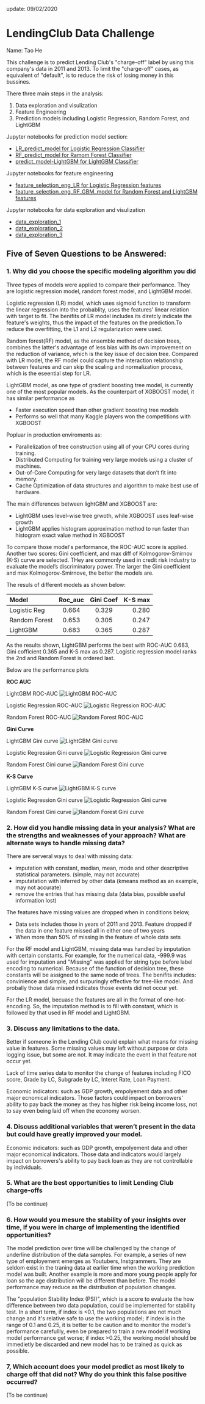 update: 09/02/2020

# LendingClub Data Challenge
Name: Tao He

This challenge is to predict Lending Club's "charge-off" label by using this company's data in 2011 and 2013. To limit the "charge-off" cases, as equivalent of "default", is to reduce the risk of losing money in this bussines. 

There three main steps in the analysis:
1. Data exploration and visulization
2. Feature Engineering 
3. Prediction models including Logistic Regression, Random Forest, and LightGBM


Jupyter notebooks for prediction model section:
- [LR_predict_model for Logistic Regression Classifier](LR_predict_model.ipynb)
- [RF_predict_model for Ramom Forest Classifier](RF_predict_model.ipynb)
- [predict_model-LightGBM for LightGBM Classifier](predict_model-LightGBM.ipynb)

Jupyter notebooks for feature engineering
- [feature_selection_eng_LR for Logistic Regression features](feature_selection_eng_LR.ipynb)
- [feature_selection_eng_RF_GBM_model for Random Forest and LightGBM features](feature_selection_eng_RF_GBM_model.ipynb)

Jupyter notebooks for data exploration and visulization
- [data_exploration_1](data_exploration_1.ipynb)
- [data_exploration_2](data_exploration_2.ipynb)
- [data_exploration_3](data_exploration_3.ipynb)


## Five of Seven Questions to be Answered:
### 1. Why did you choose the specific modeling algorithm you did
Three types of models were applied to compare their performance. They are logistic regression model, random forest model, and LightGBM model.

Logistic regression (LR) model, which uses sigmoid function to transform the linear regression into the probablity, uses the features' linear relation with target to fit. The benifits of LR model includes its diretcly indicate the feature's weights, thus the impact of the features on the prediction.To reduce the overfitting, the L1 and L2 regularization were used. 

Random forest(RF) model, as the ensemble method of decision trees, combines the latter's advantage of less bias with its own improvement on the reduction of variance, which is the key issue of decision tree. Compared with LR model, the RF model could capture the interaction relationship between features and can skip the scaling and normalization process, which is the eseential step for LR. 

LightGBM model, as one type of  gradient boosting tree model, is currently one of the most popular models. As the counterpart of XGBOOST model, it has similar performance as
- Faster execution speed than other gradient boosting tree models
- Performs so well that many Kaggle players won the competitions with XGBOOST

Popluar in production enviroments as: 
- Parallelization of tree construction using all of your CPU cores during training.
- Distributed Computing for training very large models using a cluster of machines.
- Out-of-Core Computing for very large datasets that don’t fit into memory.
- Cache Optimization of data structures and algorithm to make best use of hardware.

The main differences between lightGBM and XGBOOST are:
- LightGBM uses level-wise tree grwoth, while XGBOOST uses leaf-wise growth
- LightGBM applies histogram approximation method to run faster than histogram exact value method in XGBOOST


To compare those model's performance, the ROC-AUC score is applied. Another two scores: Gini coefficient, and max diff of Kolmogorov-Smirnov (K-S) curve are selected. THey are commonly used in credit risk industry to evaluate the model’s discriminatory power. The larger the Gini coefficient and max Kolmogorov-Smirnove, the better the models are.

The resuls of different models as shown below:


| Model         |    Roc_auc  | Gini Coef     | K-S max |
| :---          |    :----:   |         :---: |   ---:  |
| Logistic Reg  |     0.664   |    0.329      |  0.280  |
| Random Forest |     0.653   |    0.305      |  0.247  |
| LightGBM      |     0.683   |    0.365      |  0.287  |


As the results shown, LightGBM performs the best with ROC-AUC 0.683, Gini cofficient 0.365 and K-S max as 0.287. Logistic regression model ranks the 2nd and Random Forest is ordered last.

Below are the performance plots

__ROC AUC__

LightGBM ROC-AUC 
![LightGBM ROC-AUC ](./figs/gbm_roc_auc.PNG)

Logistic Regression ROC-AUC
![Logistic Regression ROC-AUC ](./figs/logit_reg_roc_auc.PNG)

Random Forest ROC-AUC
![Random Forest ROC-AUC ](./figs/rf_roc_auc.PNG)

__Gini Curve__

LightGBM Gini curve
![LightGBM Gini curve ](./figs/gbm_gini.PNG)

Logistic Regression Gini curve
![Logistic Regression Gini curve ](./figs/logit_reg_gini.PNG)

Random Forest Gini curve 
![Random Forest Gini curve ](./figs/rf_gini.PNG)

__K-S Curve__

LightGBM K-S curve
![LightGBM K-S curve ](./figs/gbm_ks.PNG)

Logistic Regression Gini curve
![Logistic Regression Gini curve ](./figs/logit_reg_ks.PNG)

Random Forest Gini curve
![Random Forest Gini curve ](./figs/rf_ks.PNG)


### 2. How did you handle missing data in your analysis? What are the strengths and weaknesses of your approach? What are alternate ways to handle missing data?
There are serveral ways to deal with missing data:
- imputation with constant, median, mean, mode and other descriptive statistical parameters. (simple, may not accurate)
- imputatation with inferred by other data (kmeans method as an example, may not accurate)
- remove the entries that has missing data (data bias, possible useful information lost) 

The features have missing values are dropped when in conditions below, 

- Data sets includes those in years of 2011 and 2013. Feature dropped if the data in one feature missed all in either one of two years
- When more than 50% of missing in the feature of whole data sets


For the RF model and LightGBM, missing data was handled by imputation with certain constants. For example, for the numerical data, -999.9 was used for imputation and "Missing" was applied for string type before label encoding to numerical. Because of the function of decision tree, these constants will be assigned to the same node of trees. The benifits includes: convinience and simple, and surpuringly effective for tree-like model. And probally those data missed indicates those events did not occur yet.


For the LR model, becuase the features are all in the format of one-hot-encoding. So, the imputation method is to fill with constant, which is followed by that used in RF model and LightGBM.


### 3. Discuss any limitations to the data.

Better if someone in the Lending Club could explain what means for missing value in features. Some missing values may left without purpose or data logging issue, but some are not. It may indicate the event in that feature not occur yet.

Lack of time series data to monitor the change of features including FICO score, Grade by LC, Subgrade by LC, Interet Rate, Loan Payment.

Economic indicators: such as GDP growth, empolyement data and other major ecnomical indicators. Those factors could impact on borrowers' ability to pay back the money as they has higher risk being income loss, not to say even being laid off when the economy worsen.  

### 4. Discuss additional variables that weren’t present in the data but could have greatly improved your model.
Economic indicators: such as GDP growth, empolyement data and other major economical indicators. Those data and indicators would largely impact on borrowers's ability to pay back loan as they are not controllable by individuals.

### 5. What are the best opportunities to limit Lending Club charge-offs
(To be continue)

### 6. How would you mesure the stability of your insights over time, if you were in charge of implementing the identified opportunities?
The model prediction over time will be challenged by the change of underline distribution of the data samples. For example, a series of new type of employement emerges as Youtubers, Instgrammers. They are seldom exist in the traning data at earlier time when the working prediction model was built. Another example is more and more young people apply for loan so the age distribution will be different than before. The model performance may reduce as the distribution of population changes.

The "population Stability Index (PSI)", which is a score to evaluate the how difference between two data population, could be implemented for stability test. In a short term, if index is <0.1, the two populations are not much change and it's relative safe to use the working model; if index is in the range of 0.1 and 0.25, it is better to be caution and to monitor the model's performance carefullly, even be prepared to train a new model if working model performance get worse; if index >0.25, the working model should be immedietly be discarded and new model has to be trained as quick as possible.


### 7, Which account does your model predict as most likely to charge off that did not? Why do you think this false positive occurred?
(To be continue)
